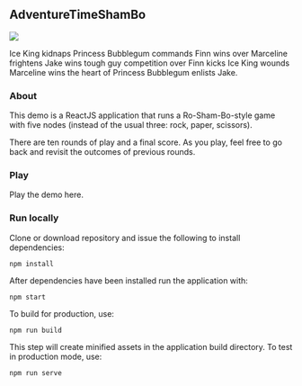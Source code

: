 ## AdventureTimeShamBo

![](http://rhizome.s3.amazonaws.com/images/diy/adventuretime_shambo.svg)

Ice King kidnaps Princess Bubblegum commands Finn wins over Marceline frightens Jake wins tough guy competition over Finn kicks Ice King wounds Marceline wins the heart of Princess Bubblegum enlists Jake.

### About

This demo is a ReactJS application that runs a Ro-Sham-Bo-style game with five nodes (instead of the usual three: rock, paper, scissors).

There are ten rounds of play and a final score. As you play, feel free to go back and revisit the outcomes of previous rounds.

### Play

Play the demo here.

### Run locally

Clone or download repository and issue the following to install dependencies:

```
npm install
```

After dependencies have been installed run the application with:

```
npm start
```

To build for production, use:

```
npm run build
```

This step will create minified assets in the application build directory. To test in production mode, use:

```
npm run serve
```

